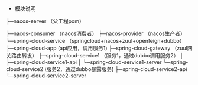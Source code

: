* 模块说明

├─nacos-server （父工程pom）

  ├─nacos-consumer （nacos消费者）
  ├─nacos-provider （nacos生产者）
  └─spring-cloud-service （springcloud+nacos+zuul+openfeign+dubbo）
      ├─spring-cloud-app (api应用，调用服务1)
      ├─spring-cloud-gateway （zuul网关路由转发）
      ├─spring-cloud-service1 （服务1，通过dubbo调用服务2）
      │  ├─spring-cloud-service1-api
      │  └─spring-cloud-service1-server
      └─spring-cloud-service2 (服务2，通过dubbo暴露服务)
          ├─spring-cloud-service2-api
          └─spring-cloud-service2-server
         

